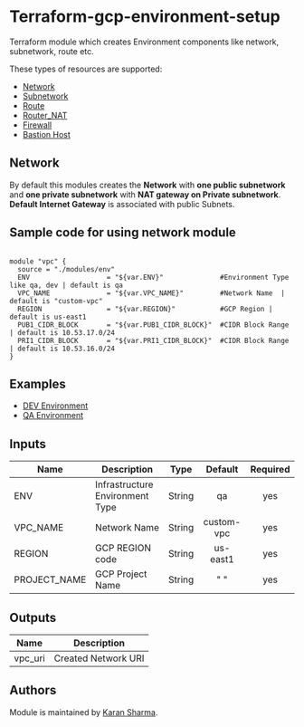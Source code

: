 # Terraform-gcp-environment-setup
Terraform module which creates Environment components like network, subnetwork, route etc.

These types of resources are supported:

* [Network](https://www.terraform.io/docs/providers/google/r/compute_network.html)
* [Subnetwork](https://www.terraform.io/docs/providers/google/r/compute_subnetwork.html)
* [Route](https://www.terraform.io/docs/providers/google/r/compute_route.html)
* [Router_NAT](https://www.terraform.io/docs/providers/google/r/compute_router_nat.html)
* [Firewall](https://www.terraform.io/docs/providers/google/r/compute_firewall.html)
* [Bastion Host](https://www.terraform.io/docs/providers/google/r/compute_instance.html)

## Network
By default this modules creates the **Network** with **one public subnetwork** and **one private subnetwork** with **NAT gateway on Private subnetwork**.
**Default Internet Gateway** is associated with public Subnets.

## Sample code for using network module

```hcl

module "vpc" {
  source = "./modules/env" 
  ENV                   = "${var.ENV}"              #Environment Type like qa, dev | default is qa
  VPC_NAME              = "${var.VPC_NAME}"         #Network Name  | default is "custom-vpc"
  REGION                = "${var.REGION}"           #GCP Region | default is us-east1
  PUB1_CIDR_BLOCK       = "${var.PUB1_CIDR_BLOCK}"  #CIDR Block Range | default is 10.53.17.0/24
  PRI1_CIDR_BLOCK       = "${var.PRI1_CIDR_BLOCK}"  #CIDR Block Range | default is 10.53.16.0/24
}
```

## Examples

* [DEV Environment](https://github.com/karan6190/terraform-gcp-environment-setup/tree/master/examples/Environment-dev)
* [QA Environment](https://github.com/karan6190/terraform-gcp-environment-setup/tree/master/examples/Environment-qa)

## Inputs

| Name | Description | Type | Default | Required |
|------|-------------|:----:|:-----:|:-----:|
| ENV | Infrastructure Environment Type | String | qa | yes |
| VPC_NAME | Network Name | String | custom-vpc | yes |
| REGION | GCP REGION code | String | us-east1 | yes |
| PROJECT_NAME | GCP Project Name | String | " " | yes |

## Outputs

| Name | Description |
|------|-------------|
| vpc_uri | Created Network URI |

## Authors

Module is maintained by [Karan Sharma](https://github.com/karan6190).
